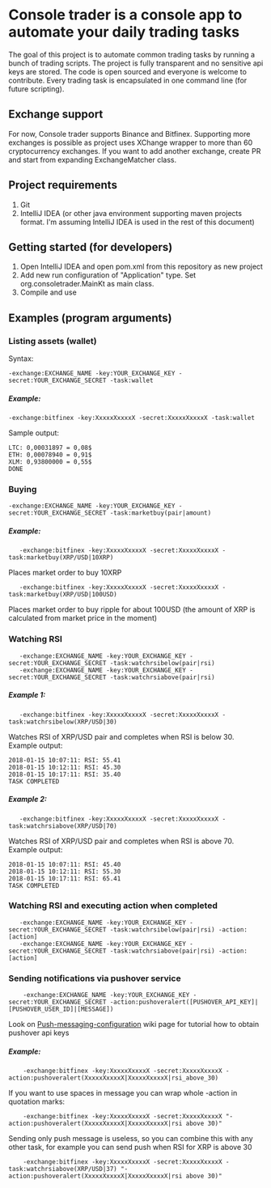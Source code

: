 # Console trader is a console app to automate your daily trading tasks

The goal of this project is to automate common trading tasks by running  a bunch of trading scripts. The project is fully transparent and no sensitive api keys are stored. The code is open sourced and everyone is welcome to contribute. Every trading task is encapsulated in one command line (for future scripting).

## Exchange support
For now, Console trader supports Binance and Bitfinex. Supporting more exchanges is possible as project uses XChange wrapper to more than 60 cryptocurrency exchanges.
If you want to add another exchange, create PR and start from expanding ExchangeMatcher class.

## Project requirements
1. Git
2. IntelliJ IDEA (or other java environment supporting maven projects format. I'm assuming IntelliJ IDEA is used in the rest of this document)

## Getting started (for developers)
1. Open IntelliJ IDEA and open pom.xml from this repository as new project
2. Add new run configuration of "Application" type. Set org.consoletrader.MainKt as main class.
3. Compile and use

## Examples (program arguments)

### Listing assets (wallet)
Syntax:
```
-exchange:EXCHANGE_NAME -key:YOUR_EXCHANGE_KEY -secret:YOUR_EXCHANGE_SECRET -task:wallet
```

##### Example:
```
-exchange:bitfinex -key:XxxxxXxxxxX -secret:XxxxxXxxxxX -task:wallet
```

Sample output:
```
LTC: 0,00031897 = 0,08$
ETH: 0,00078940 = 0,91$
XLM: 0,93800000 = 0,55$
DONE
```

### Buying
```
-exchange:EXCHANGE_NAME -key:YOUR_EXCHANGE_KEY -secret:YOUR_EXCHANGE_SECRET -task:marketbuy(pair|amount)
```

##### Example:

```
   -exchange:bitfinex -key:XxxxxXxxxxX -secret:XxxxxXxxxxX -task:marketbuy(XRP/USD|10XRP)
```
Places market order to buy 10XRP

```
   -exchange:bitfinex -key:XxxxxXxxxxX -secret:XxxxxXxxxxX -task:marketbuy(XRP/USD|100USD)
```
Places market order to buy ripple for about 100USD (the amount of XRP is calculated from market price in the moment)


### Watching RSI
```
   -exchange:EXCHANGE_NAME -key:YOUR_EXCHANGE_KEY -secret:YOUR_EXCHANGE_SECRET -task:watchrsibelow(pair|rsi)
   -exchange:EXCHANGE_NAME -key:YOUR_EXCHANGE_KEY -secret:YOUR_EXCHANGE_SECRET -task:watchrsiabove(pair|rsi)
```
##### Example 1:
```
   -exchange:bitfinex -key:XxxxxXxxxxX -secret:XxxxxXxxxxX -task:watchrsibelow(XRP/USD|30)
```
Watches RSI of XRP/USD pair and completes when RSI is below 30. Example output:
```
2018-01-15 10:07:11: RSI: 55.41
2018-01-15 10:12:11: RSI: 45.30
2018-01-15 10:17:11: RSI: 35.40
TASK COMPLETED
```

##### Example 2:
```
   -exchange:bitfinex -key:XxxxxXxxxxX -secret:XxxxxXxxxxX -task:watchrsiabove(XRP/USD|70)
```
Watches RSI of XRP/USD pair and completes when RSI is above 70. Example output:
```
2018-01-15 10:07:11: RSI: 45.40
2018-01-15 10:12:11: RSI: 55.30
2018-01-15 10:17:11: RSI: 65.41
TASK COMPLETED
```


### Watching RSI and executing action when completed
```
   -exchange:EXCHANGE_NAME -key:YOUR_EXCHANGE_KEY -secret:YOUR_EXCHANGE_SECRET -task:watchrsibelow(pair|rsi) -action:[action]
   -exchange:EXCHANGE_NAME -key:YOUR_EXCHANGE_KEY -secret:YOUR_EXCHANGE_SECRET -task:watchrsiabove(pair|rsi) -action:[action]
```
### Sending notifications via pushover service
```
    -exchange:EXCHANGE_NAME -key:YOUR_EXCHANGE_KEY -secret:YOUR_EXCHANGE_SECRET -action:pushoveralert([PUSHOVER_API_KEY]|[PUSHOVER_USER_ID]|[MESSAGE])
```

Look on [Push-messaging-configuration](https://github.com/tomaszbabiuk/console-trader/wiki/Push-messaging-configuration) wiki page for tutorial how to obtain pushover api keys
##### Example:
```
    -exchange:bitfinex -key:XxxxxXxxxxX -secret:XxxxxXxxxxX -action:pushoveralert(XxxxxXxxxxX|XxxxxXxxxxX|rsi_above_30)
```

If you want to use spaces in message you can wrap whole -action in quotation marks:
```
    -exchange:bitfinex -key:XxxxxXxxxxX -secret:XxxxxXxxxxX "-action:pushoveralert(XxxxxXxxxxX|XxxxxXxxxxX|rsi above 30)"
```

Sending only push message is useless, so you can combine this with any other task, for example you can send push when RSI for XRP is above 30
```
    -exchange:bitfinex -key:XxxxxXxxxxX -secret:XxxxxXxxxxX -task:watchrsiabove(XRP/USD|37) "-action:pushoveralert(XxxxxXxxxxX|XxxxxXxxxxX|rsi above 30)"
```